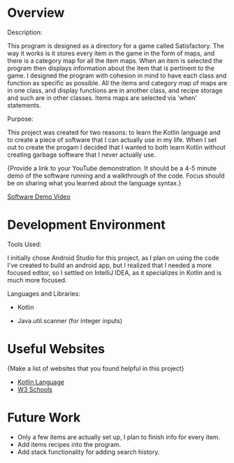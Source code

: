 # Overview

Description:

This program is designed as a directory for a game called Satisfactory. The way it works is it stores every item in the game in the form of maps, and there is a category map for all the item maps. When an item is selected the program then displays information about the item that is pertinent to the game. I designed the program with cohesion in mind to have each class and function as specific as possible. All the items and category map of maps are in one class, and display functions are in another class, and recipe storage and such are in other classes. Items maps are selected via 'when' statements.

Purpose:

This project was created for two reasons: to learn the Kotlin language and to create a piece of software that I can actually use in my life. When I set out to create the progam I decided that I wanted to both learn Kotlin without creating garbage software that I never actually use.

{Provide a link to your YouTube demonstration.  It should be a 4-5 minute demo of the software running and a walkthrough of the code.  Focus should be on sharing what you learned about the language syntax.}

[Software Demo Video](http://youtube.link.goes.here)

# Development Environment

Tools Used:

I initially chose Android Studio for this project, as I plan on using the code I've created to build an android app, but I realized that I needed a more focused editor, so I settled on IntelliJ IDEA, as it specializes in Kotlin and is much more focused.

Languages and Libraries:

* Kotlin

* Java.util.scanner (for integer inputs)

# Useful Websites

{Make a list of websites that you found helpful in this project}
* [Kotlin Language](https://kotlinlang.org/)
* [W3 Schools](https://www.w3schools.com/)

# Future Work

* Only a few items are actually set up, I plan to finish info for every item.
* Add items recipes into the program.
* Add stack functionality for adding search history.
